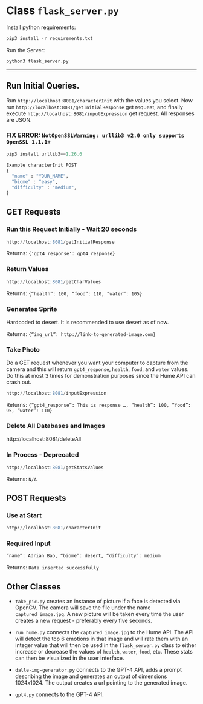 # Class ```flask_server.py```

Install python requirements:
```python
pip3 install -r requirements.txt
```
Run the Server: 
```python
python3 flask_server.py
```
---

## Run Initial Queries. 
Run ```http://localhost:8081/characterInit``` with the values you select. Now run ```http://localhost:8081/getInitialResponse``` get request, and finally execute ```http://localhost:8081/inputExpression``` get request. All responses are JSON.

### FIX ERROR: ```NotOpenSSLWarning: urllib3 v2.0 only supports OpenSSL 1.1.1+```
```python
pip3 install urllib3==1.26.6
```

```python
Example characterInit POST
{
  "name" : "YOUR_NAME",
  "biome" : "easy",
  "difficulty" : "medium",
}
```

## GET Requests

### Run this Request Initially - Wait 20 seconds
```sql
http://localhost:8081/getInitialResponse
```
Returns: ```{'gpt4_response': gpt4_response}```

### Return Values
```sql
http://localhost:8081/getCharValues
```
Returns: ```{“health”: 100, “food”: 110, “water”: 105}```

### Generates Sprite
Hardcoded to desert. It is recommended to use desert as of now.

Returns: ```{“img_url”: http://link-to-generated-image.com}```

### Take Photo
Do a GET request whenever you want your computer to capture from the camera and this will return ```gpt4_response```, ```health```, ```food```, and ```water``` values. Do this at most 3 times for demonstration purposes since the Hume API can crash out.
```sql
http://localhost:8081/inputExpression
```
Returns: ```{“gpt4_response”: This is response …, “health”: 100, “food”: 95, “water”: 110}```

### Delete All Databases and Images
http://localhost:8081/deleteAll

### In Process - Deprecated
```sql
http://localhost:8081/getStatsValues
```
Returns: ```N/A```


## POST Requests
### Use at Start
```sql
http://localhost:8081/characterInit
```

### Required Input
```sql
“name”: Adrian Bao, “biome”: desert, “difficulty”: medium
```
Returns: ```Data inserted successfully```

## Other Classes

- ```take_pic.py``` creates an instance of picture if a face is detected via OpenCV. The camera will save the file under the name ```captured_image.jpg```. A new picture will be taken every time the user creates a new request - preferably every five seconds.

- ```run_hume.py``` connects the ```captured_image.jpg``` to the Hume API. The API will detect the top 6 emotions in that image and will rate them with an integer value that will then be used in the ```flask_server.py``` class to either increase or decrease the values of ```health```, ```water```, ```food```, etc. These stats can then be visualized in the user interface.

- ```dalle-img-generator.py``` connects to the GPT-4 API, adds a prompt describing the image and generates an output of dimensions 1024x1024. The output creates a url pointing to the generated image.

- ```gpt4.py``` connects to the GPT-4 API.
